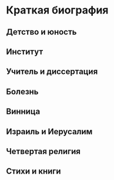 # Краткая биография

## Детство и юность

## Институт

## Учитель и диссертация

## Болезнь

## Винница

## Израиль и Иерусалим

## Четвертая религия

## Стихи и книги 

